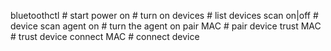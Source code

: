 bluetoothctl	# start
power on	# turn on
devices		# list devices
scan on|off	# device scan
agent on	# turn the agent on
pair MAC	# pair device
trust MAC	# trust device
connect MAC	# connect device

